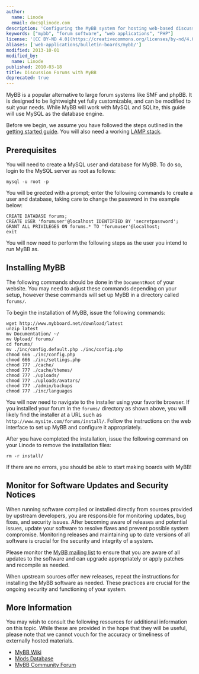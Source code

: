 ```yaml
---
author:
  name: Linode
  email: docs@linode.com
description: 'Configuring the MyBB system for hosting web-based discussion forums.'
keywords: ["mybb", "forum software", "web applications", "PHP"]
license: '[CC BY-ND 4.0](https://creativecommons.org/licenses/by-nd/4.0)'
aliases: ['web-applications/bulletin-boards/mybb/']
modified: 2013-10-01
modified_by:
  name: Linode
published: 2010-03-18
title: Discussion Forums with MyBB
deprecated: true
---
```


MyBB is a popular alternative to large forum systems like SMF and phpBB. It is designed to be lightweight yet fully customizable, and can be modified to suit your needs. While MyBB will work with MySQL and SQLite, this guide will use MySQL as the database engine.

Before we begin, we assume you have followed the steps outlined in the [getting started guide](/docs/getting-started/). You will also need a working [LAMP stack](/docs/lamp-guides/).

## Prerequisites

You will need to create a MySQL user and database for MyBB. To do so, login to the MySQL server as root as follows:

    mysql -u root -p

You will be greeted with a prompt; enter the following commands to create a user and database, taking care to change the password in the example below:

    CREATE DATABASE forums;
    CREATE USER 'forumuser'@localhost IDENTIFIED BY 'secretpassword';
    GRANT ALL PRIVILEGES ON forums.* TO 'forumuser'@localhost;
    exit

You will now need to perform the following steps as the user you intend to run MyBB as.

## Installing MyBB

The following commands should be done in the `DocumentRoot` of your website. You may need to adjust these commands depending on your setup, however these commands will set up MyBB in a directory called `forums/`.

To begin the installation of MyBB, issue the following commands:

    wget http://www.mybboard.net/download/latest
    unzip latest
    mv Documentation/ ~/
    mv Upload/ forums/
    cd forums/
    mv ./inc/config.default.php ./inc/config.php
    chmod 666 ./inc/config.php
    chmod 666 ./inc/settings.php
    chmod 777 ./cache/
    chmod 777 ./cache/themes/
    chmod 777 ./uploads/
    chmod 777 ./uploads/avatars/
    chmod 777 ./admin/backups
    chmod 777 ./inc/languages

You will now need to navigate to the installer using your favorite browser. If you installed your forum in the `forums/` directory as shown above, you will likely find the installer at a URL such as `http://www.mysite.com/forums/install/`. Follow the instructions on the web interface to set up MyBB and configure it appropriately.

After you have completed the installation, issue the following command on your Linode to remove the installation files:

    rm -r install/

If there are no errors, you should be able to start making boards with MyBB!

## Monitor for Software Updates and Security Notices

When running software compiled or installed directly from sources provided by upstream developers, you are responsible for monitoring updates, bug fixes, and security issues. After becoming aware of releases and potential issues, update your software to resolve flaws and prevent possible system compromise. Monitoring releases and maintaining up to date versions of all software is crucial for the security and integrity of a system.

Please monitor the [MyBB mailing list](http://www.mybb.com/mailing-list) to ensure that you are aware of all updates to the software and can upgrade appropriately or apply patches and recompile as needed.

When upstream sources offer new releases, repeat the instructions for installing the MyBB software as needed. These practices are crucial for the ongoing security and functioning of your system.

## More Information

You may wish to consult the following resources for additional information on this topic. While these are provided in the hope that they will be useful, please note that we cannot vouch for the accuracy or timeliness of externally hosted materials.

- [MyBB Wiki](http://wiki.mybboard.net/index.php/Main_Page)
- [Mods Database](http://mods.mybboard.net/)
- [MyBB Community Forum](http://community.mybboard.net/)



